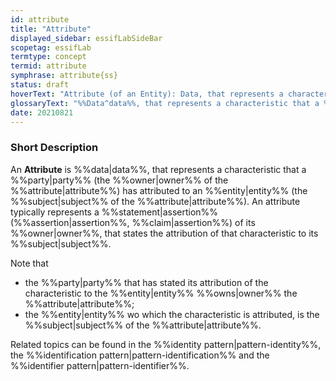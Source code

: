 ```yaml
---
id: attribute
title: "Attribute"
displayed_sidebar: essifLabSideBar
scopetag: essifLab
termtype: concept
termid: attribute
symphrase: attribute{ss}
status: draft
hoverText: "Attribute (of an Entity): Data, that represents a characteristic that a Party (the Owner of the attribute) has attributed to an Entity (which is the Subject of that attribute)."
glossaryText: "%%Data^data%%, that represents a characteristic that a %%party^party%% (the %%owner^owner%% of the %%attribute^attribute%%) has attributed to an %%entity^entity%% (which is the %%subject^subject%% of that attribute)."
date: 20210821
---
```


### Short Description
An **Attribute** is %%data|data%%, that represents a characteristic that a %%party|party%% (the %%owner|owner%% of the %%attribute|attribute%%) has attributed to an %%entity|entity%% (the %%subject|subject%% of the %%attribute|attribute%%). An attribute typically represents a %%statement|assertion%% (%%assertion|assertion%%, %%claim|assertion%%) of its %%owner|owner%%, that states the attribution of that characteristic to its %%subject|subject%%.

Note that
- the %%party|party%% that has stated its attribution of the characteristic to the %%entity|entity%% %%owns|owner%% the %%attribute|attribute%%;
- the %%entity|entity%% wo which the characteristic is attributed, is the %%subject|subject%% of the %%attribute|attribute%%.

Related topics can be found in the %%identity pattern|pattern-identity%%, the %%identification pattern|pattern-identification%% and the %%identifier pattern|pattern-identifier%%.
